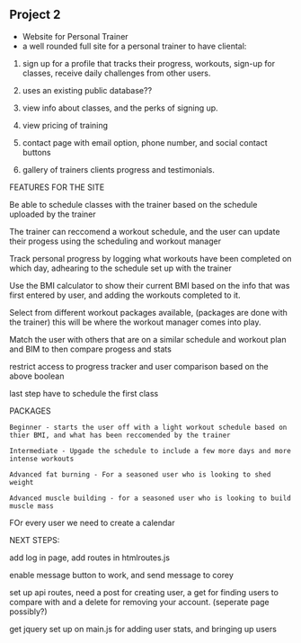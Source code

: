 ## Project 2 ##

* Website for Personal Trainer
* a well rounded full site for a personal trainer to have cliental:
 
1. sign up for a profile that tracks their progress, workouts, sign-up for classes, receive daily challenges from other users. 

2. uses an existing public database??

3. view info about classes, and the perks of signing up. 

4. view pricing of training

5. contact page with email option, phone number, and social contact buttons

6. gallery of trainers clients progress and testimonials.

FEATURES FOR THE SITE 

Be able to schedule classes with the trainer based on the schedule uploaded by the trainer

The trainer can reccomend a workout schedule, and the user can update their progess using the scheduling and workout manager 

Track personal progress by logging what workouts have been completed on which day, adhearing to the schedule set up with the trainer

Use the BMI calculator to show their current BMI based on the info that was first entered by user, and adding the workouts completed to it. 

Select from different workout packages available, (packages are done with the trainer) this will be where the workout manager comes into play. 

Match the user with others that are on a similar schedule and workout plan and BIM to then compare progess and stats 

restrict access to progress tracker and user comparison based on the above boolean 

last step have to schedule the first class 

PACKAGES

    Beginner - starts the user off with a light workout schedule based on thier BMI, and what has been reccomended by the trainer

    Intermediate - Upgade the schedule to include a few more days and more intense workouts 

    Advanced fat burning - For a seasoned user who is looking to shed weight

    Advanced muscle building - for a seasoned user who is looking to build muscle mass

FOr every user we need to create a calendar 






NEXT STEPS: 


add log in page, add routes in htmlroutes.js

enable message button to work, and send message to corey 

set up api routes, need a post for creating user, a get for finding users to compare with and a delete for removing your account. (seperate page possibly?)

get jquery set up on main.js for adding user stats, and bringing up users 


